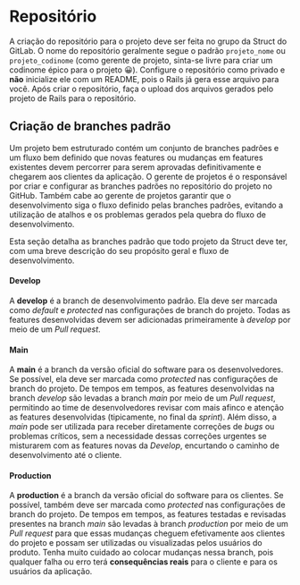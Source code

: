 # Repositório

A criação do repositório para o projeto deve ser feita no grupo da Struct do GitLab. O nome do repositório geralmente segue o padrão `projeto_nome` ou `projeto_codinome` \(como gerente de projeto, sinta-se livre para criar um codinome épico para o projeto :grinning:\). Configure o repositório como privado e **não** inicialize ele com um README, pois o Rails já gera esse arquivo para você. Após criar o repositório, faça o upload dos arquivos gerados pelo projeto de Rails para o repositório.

## Criação de branches padrão

Um projeto bem estruturado contém um conjunto de branches padrões e um fluxo bem definido que novas features ou mudanças em features existentes devem percorrer para serem aprovadas definitivamente e chegarem aos clientes da aplicação. O gerente de projetos é o responsável por criar e configurar as branches padrões no repositório do projeto no GitHub. Também cabe ao gerente de projetos garantir que o desenvolvimento siga o fluxo definido pelas branches padrões, evitando a utilização de atalhos e os problemas gerados pela quebra do fluxo de desenvolvimento.

Esta seção detalha as branches padrão que todo projeto da Struct deve ter, com uma breve descrição do seu propósito geral e fluxo de desenvolvimento.

#### Develop

A **develop** é a branch de desenvolvimento padrão. Ela deve ser marcada como *default* e *protected* nas configurações de branch do projeto. Todas as features desenvolvidas devem ser adicionadas primeiramente à *develop* por meio de um *Pull request*.

#### Main

A **main** é a branch da versão oficial do software para os desenvolvedores. Se possível, ela deve ser marcada como *protected* nas configurações de branch do projeto. De tempos em tempos, as features desenvolvidas na branch *develop* são levadas a branch *main* por meio de um *Pull request*, permitindo ao time de desenvolvedores revisar com mais afinco e atenção as features desenvolvidas \(tipicamente, no final da *sprint*\). Além disso, a *main* pode ser utilizada para receber diretamente correções de *bugs* ou problemas críticos, sem a necessidade dessas correções urgentes se misturarem com as features novas da *Develop*, encurtando o caminho de desenvolvimento até o cliente.

#### Production

A **production** é a branch da versão oficial do software para os clientes. Se possível, também deve ser marcada como *protected* nas configurações de branch do projeto. De tempos em tempos, as features testadas e revisadas presentes na branch *main* são levadas à branch *production* por meio de um *Pull request* para que essas mudanças cheguem efetivamente aos clientes do projeto e possam ser utilizadas ou visualizadas pelos usuários do produto. Tenha muito cuidado ao colocar mudanças nessa branch, pois qualquer falha ou erro terá **consequências reais** para o cliente e para os usuários da aplicação.
